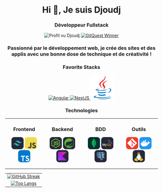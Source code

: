 <h1 align="center">Hi 👋, Je suis Djoudj</h1>
<h3 align="center">Développeur Fullstack</h3>

<p align="center">
  <img src="https://komarev.com/ghpvc/?username=djoudj-dev&label=Profile%20views&color=0e75b6&style=flat" alt="Profil vu Djoudj" />
  
<a href="https://gitquest.dev/player/djoudj-dev" target="_blank">
<img src="https://img.shields.io/badge/GitQuest%20Winner-1st Place-ffd700" alt="GitQuest Winner">
</a>
</p>

<h3 align="center">Passionné par le développement web, je crée des sites et des applis avec une bonne dose de technique et de créativité !</h3>

<h3 align="center">Favorite Stacks</h3>
<p align="center">  
  <a href="https://angular.io" target="_blank" rel="noopener noreferrer"> 
    <img src="https://github.com/angular/angular/blob/main/adev/src/assets/images/press-kit/angular_icon_gradient.gif" alt="Angular" width="80" height="80"/> 
  </a>
  <a href="https://nestjs.com" target="_blank" rel="noopener noreferrer">
    <img src="https://nestjs.com/img/logo-small.svg" alt="NestJS" width="80" height="80"/>
  </a>
  <a href="https://www.java.com" target="_blank" rel="noopener noreferrer"> 
    <img src="https://raw.githubusercontent.com/devicons/devicon/master/icons/java/java-original.svg" alt="Java" width="80" height="80"/> 
  </a> 
</p>

<h3 align="center">Technologies</h3>

<table align="center">
  <tr>
    <!-- Frontend -->
    <td align="center" valign="top" width="25%">
      <h3>Frontend</h3>
      <p>
        <a href="https://tailwindcss.com/" target="_blank" rel="noopener noreferrer">
          <img src="https://github.com/tandpfun/skill-icons/raw/main/icons/TailwindCSS-Dark.svg" alt="Tailwind CSS" width="40" height="40"/>
        </a>
        <a href="https://developer.mozilla.org/en-US/docs/Web/JavaScript" target="_blank" rel="noopener noreferrer">
          <img src="https://github.com/tandpfun/skill-icons/raw/main/icons/JavaScript.svg" alt="JavaScript" width="40" height="40"/>
        </a>
        <a href="https://www.typescriptlang.org/" target="_blank" rel="noopener noreferrer">
          <img src="https://github.com/tandpfun/skill-icons/raw/main/icons/TypeScript.svg" alt="TypeScript" width="40" height="40"/>
        </a>
      </p>
    </td>
    <!-- Backend -->
    <td align="center" valign="top" width="25%">
      <h3>Backend</h3>
      <p>
        <a href="https://nodejs.org" target="_blank" rel="noopener noreferrer">
          <img src="https://github.com/tandpfun/skill-icons/raw/main/icons/NodeJS-Dark.svg" alt="Node.js" width="40" height="40"/>
        </a>
        <a href="https://spring.io/" target="_blank" rel="noopener noreferrer">
          <img src="https://github.com/tandpfun/skill-icons/raw/main/icons/Spring-Dark.svg" alt="Spring" width="40" height="40"/>
        </a>
        <a href="https://kotlinlang.org" target="_blank" rel="noopener noreferrer">
          <img src="https://github.com/tandpfun/skill-icons/raw/main/icons/Kotlin-Dark.svg" alt="Kotlin" width="40" height="40"/>
        </a>
      </p>
    </td>
    <!-- Databases -->
    <td align="center" valign="top" width="25%">
      <h3>BDD</h3>
      <p>
        <a href="https://www.mongodb.com/" target="_blank" rel="noopener noreferrer">
          <img src="https://github.com/tandpfun/skill-icons/raw/main/icons/MongoDB.svg" alt="MongoDB" width="40" height="40"/>
        </a>
        <a href="https://www.mysql.com/" target="_blank" rel="noopener noreferrer">
          <img src="https://github.com/tandpfun/skill-icons/raw/main/icons/MySQL-Dark.svg" alt="MySQL" width="40" height="40"/>
        </a>
        <a href="https://www.postgresql.org" target="_blank" rel="noopener noreferrer">
          <img src="https://github.com/tandpfun/skill-icons/raw/main/icons/PostgreSQL-Dark.svg" alt="PostgreSQL" width="40" height="40"/>
        </a>
      </p>
    </td>
    <!-- Tools -->
    <td align="center" valign="top" width="25%">
      <h3>Outils</h3>
      <p>
        <a href="https://git-scm.com/" target="_blank" rel="noopener noreferrer">
          <img src="https://github.com/tandpfun/skill-icons/raw/main/icons/Git.svg" alt="Git" width="40" height="40"/>
        </a>
        <a href="https://www.docker.com/" target="_blank" rel="noopener noreferrer">
          <img src="https://github.com/tandpfun/skill-icons/raw/main/icons/Docker.svg" alt="Docker" width="40" height="40"/>
        </a>
        <a href="https://www.linux.org/" target="_blank" rel="noopener noreferrer">
          <img src="https://github.com/tandpfun/skill-icons/raw/main/icons/Linux-Dark.svg" alt="Linux" width="40" height="40"/>
        </a>
      </p>
    </td>
  </tr>
</table>

<table align="center">
  <tr>
    <td align="center">
      <a href="https://git.io/streak-stats"><img src="https://streak-stats.demolab.com?user=djoudj-dev" alt="GitHub Streak" /></a>
    </td>
  </tr>
  <tr>
    <td align="center">
      <a href="https://github.com/anuraghazra/github-readme-stats">
        <img src="https://github-readme-stats.vercel.app/api/top-langs/?username=djoudj-dev&layout=compact&hide_border=true&theme=dark" alt="Top Langs" />
      </a>
    </td>
  </tr>
</table>

